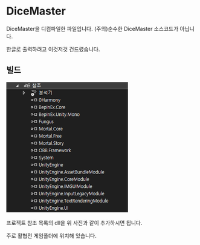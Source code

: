 # DiceMaster
DiceMaster을 디컴파일한 파일입니다.
(주의)순수한 DiceMaster 소스코드가 아닙니다. 

한글로 출력하려고 이것저것 건드렸습니다.


## 빌드
![참조](https://github.com/ini2321/DiceMaster/blob/master/Reference.png)

프로젝트 참조 목록의 dll을 위 사진과 같이 추가하시면 됩니다. 

주로 활협전 게임폴더에 위치해 있습니다.
